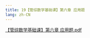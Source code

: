 ```yaml
---
title: 19【管综数学基础课】第六章 应用题
lang: zh-CN
---
```


[【管综数学基础课】第六章 应用题.pdf](https://note.godolphinx.org/images%2Fmath%2Fbasic%2F19%2F%E3%80%90%E7%AE%A1%E7%BB%BC%E6%95%B0%E5%AD%A6%E5%9F%BA%E7%A1%80%E8%AF%BE%E3%80%91%E7%AC%AC%E5%85%AD%E7%AB%A0%20%E5%BA%94%E7%94%A8%E9%A2%98.pdf)
